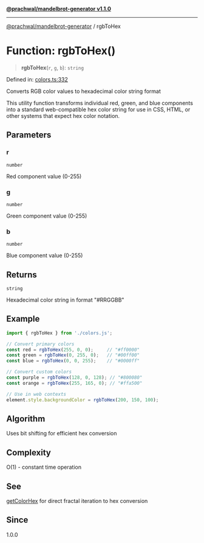 [**@prachwal/mandelbrot-generator v1.1.0**](../README.md)

***

[@prachwal/mandelbrot-generator](../globals.md) / rgbToHex

# Function: rgbToHex()

> **rgbToHex**(`r`, `g`, `b`): `string`

Defined in: [colors.ts:332](https://github.com/prachwal/mandelbrot-generator/blob/5b5c3b49b15f9fe9f6b376b7b3d8c1d326229805/src/colors.ts#L332)

Converts RGB color values to hexadecimal color string format

This utility function transforms individual red, green, and blue components
into a standard web-compatible hex color string for use in CSS, HTML,
or other systems that expect hex color notation.

## Parameters

### r

`number`

Red component value (0-255)

### g

`number`

Green component value (0-255)

### b

`number`

Blue component value (0-255)

## Returns

`string`

Hexadecimal color string in format "#RRGGBB"

## Example

```typescript
import { rgbToHex } from './colors.js';

// Convert primary colors
const red = rgbToHex(255, 0, 0);     // "#ff0000"
const green = rgbToHex(0, 255, 0);   // "#00ff00"  
const blue = rgbToHex(0, 0, 255);    // "#0000ff"

// Convert custom colors
const purple = rgbToHex(128, 0, 128); // "#800080"
const orange = rgbToHex(255, 165, 0); // "#ffa500"

// Use in web contexts
element.style.backgroundColor = rgbToHex(200, 150, 100);
```

## Algorithm

Uses bit shifting for efficient hex conversion

## Complexity

O(1) - constant time operation

## See

[getColorHex](getColorHex.md) for direct fractal iteration to hex conversion

## Since

1.0.0
